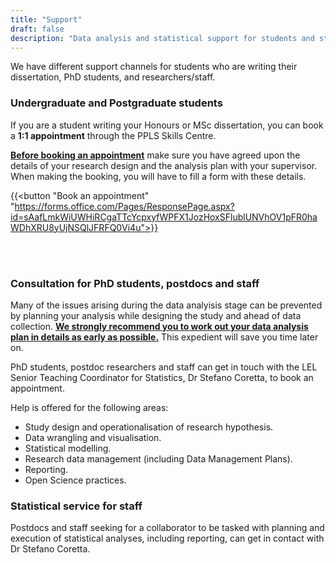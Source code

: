 ```yaml
---
title: "Support"
draft: false
description: "Data analysis and statistical support for students and staff"
---
```



We have different support channels for students who are writing their dissertation, PhD students, and researchers/staff.

### Undergraduate and Postgraduate students

If you are a student writing your Honours or MSc dissertation, you can book a **1:1 appointment** through the PPLS Skills Centre.

<u>**Before booking an appointment**</u> make sure you have agreed upon the details of your research design and the analysis plan with your supervisor.
When making the booking, you will have to fill a form with these details.


{{<button "Book an appointment" "https://forms.office.com/Pages/ResponsePage.aspx?id=sAafLmkWiUWHiRCgaTTcYcpxyfWPFX1JozHoxSFlublUNVhOV1pFR0haWDhXRU8yUjNSQlJFRFQ0Vi4u">}}

<br>
<br>

### Consultation for PhD students, postdocs and staff

Many of the issues arising during the data analyisis stage can be prevented by planning your analysis while designing the study and ahead of data collection.
<u>**We strongly recommend you to work out your data analysis plan in details as early as possible.**</u>
This expedient will save you time later on.

PhD students, postdoc researchers and staff can get in touch with the LEL Senior Teaching Coordinator for Statistics, Dr Stefano Coretta, to book an appointment.

Help is offered for the following areas:

* Study design and operationalisation of research hypothesis.
* Data wrangling and visualisation.
* Statistical modelling.
* Research data management (including Data Management Plans).
* Reporting.
* Open Science practices.


### Statistical service for staff

Postdocs and staff seeking for a collaborator to be tasked with planning and execution of statistical analyses, including reporting, can get in contact with Dr Stefano Coretta.
